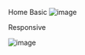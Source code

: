 Home Basic
![image](https://user-images.githubusercontent.com/19364556/206010367-1d43f069-85eb-4e51-9b39-c5c944fc419e.png)

Responsive

![image](https://user-images.githubusercontent.com/19364556/206010442-762b5f1e-1af8-4abc-839c-21a0e61e6b59.png)
